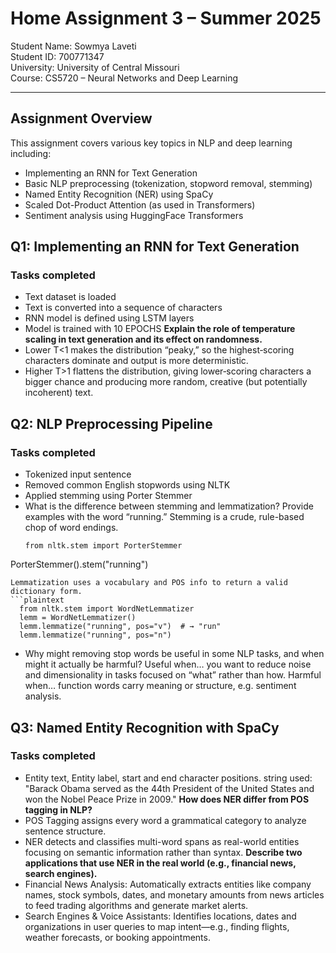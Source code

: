 # Home Assignment 3 – Summer 2025  
Student Name: Sowmya Laveti  
Student ID: 700771347  
University: University of Central Missouri  
Course: CS5720 – Neural Networks and Deep Learning  

---

## Assignment Overview  
This assignment covers various key topics in NLP and deep learning including:

- Implementing an RNN for Text Generation
- Basic NLP preprocessing (tokenization, stopword removal, stemming)
- Named Entity Recognition (NER) using SpaCy
- Scaled Dot-Product Attention (as used in Transformers)
- Sentiment analysis using HuggingFace Transformers
## Q1: Implementing an RNN for Text Generation
### Tasks completed
- Text dataset is loaded
- Text is converted into a sequence of characters
- RNN model is defined using LSTM layers
- Model is trained with 10 EPOCHS
**Explain the role of temperature scaling in text generation and its effect on randomness.**
- Lower T<1 makes the distribution “peaky,” so the highest‐scoring characters dominate and output is more deterministic.
- Higher T>1 flattens the distribution, giving lower‐scoring characters a bigger chance and producing more random, creative (but potentially incoherent) text.

## Q2: NLP Preprocessing Pipeline
### Tasks completed
- Tokenized input sentence
- Removed common English stopwords using NLTK
- Applied stemming using Porter Stemmer
- What is the difference between stemming and lemmatization? Provide examples with the word “running.”
  Stemming is a crude, rule-based chop of word endings.
  ```plaintext
  from nltk.stem import PorterStemmer
PorterStemmer().stem("running")
```
Lemmatization uses a vocabulary and POS info to return a valid dictionary form.
```plaintext
  from nltk.stem import WordNetLemmatizer
  lemm = WordNetLemmatizer()
  lemm.lemmatize("running", pos="v")  # → "run"
  lemm.lemmatize("running", pos="n")
```
- Why might removing stop words be useful in some NLP tasks, and when might it actually be harmful?
Useful when… you want to reduce noise and dimensionality in tasks focused on “what” rather than how. Harmful when… function words carry meaning or structure, e.g. sentiment analysis.
## Q3: Named Entity Recognition with SpaCy 
### Tasks completed
- Entity text, Entity label, start and end character positions.
string used: "Barack Obama served as the 44th President of the United States and won the Nobel Peace Prize in 2009."
 **How does NER differ from POS tagging in NLP?**
- POS Tagging assigns every word a grammatical category to analyze sentence structure.
- NER detects and classifies multi-word spans as real-world entities focusing on semantic information rather than syntax.
 **Describe two applications that use NER in the real world (e.g., financial news, search engines).**
- Financial News Analysis: Automatically extracts entities like company names, stock symbols, dates, and monetary amounts from news articles to feed trading algorithms and generate market alerts.
- Search Engines & Voice Assistants: Identifies locations, dates and organizations in user queries to map intent—e.g., finding flights, weather forecasts, or booking appointments.

